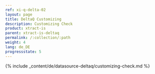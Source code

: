 ```yaml
---
ref: xi-q-delta-02
layout: page
title: DeltaQ Customizing
description: Customizing Check
product: xtract-is
parent: xtract-is-deltaq
permalink: /:collection/:path
weight: 4
lang: de_DE
progressstate: 5
---
```


{% include _content/de/datasource-deltaq/customizing-check.md %}